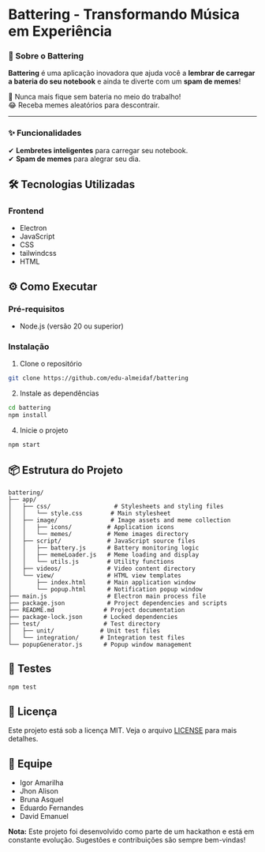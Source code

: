      
# Battering - Transformando Música em Experiência

### 📌 Sobre o **Battering**  

**Battering** é uma aplicação inovadora que ajuda você a **lembrar de carregar a bateria do seu notebook** e ainda te diverte com um **spam de memes**!  

🔋 Nunca mais fique sem bateria no meio do trabalho!  
😂 Receba memes aleatórios para descontrair.  

---  

### ✨ Funcionalidades  
✔ **Lembretes inteligentes** para carregar seu notebook.  
✔ **Spam de memes** para alegrar seu dia.  


## 🛠️ Tecnologias Utilizadas
### Frontend
- Electron
- JavaScript
- CSS
- tailwindcss
- HTML



## ⚙️ Como Executar
### Pré-requisitos
- Node.js (versão 20 ou superior)


### Instalação
1. Clone o repositório
```bash
git clone https://github.com/edu-almeidaf/battering
```

2. Instale as dependências
```bash
cd battering
npm install
```

4. Inicie o projeto
```bash
npm start
```

## 📦 Estrutura do Projeto
```
battering/
├── app/
│   ├── css/                  # Stylesheets and styling files
│   │   └── style.css        # Main stylesheet
│   ├── image/               # Image assets and meme collection
│   │   ├── icons/          # Application icons
│   │   └── memes/          # Meme images directory
│   ├── script/             # JavaScript source files
│   │   ├── battery.js      # Battery monitoring logic
│   │   ├── memeLoader.js   # Meme loading and display
│   │   └── utils.js        # Utility functions
│   ├── videos/             # Video content directory
│   └── view/               # HTML view templates
│       ├── index.html      # Main application window
│       └── popup.html      # Notification popup window
├── main.js                 # Electron main process file
├── package.json            # Project dependencies and scripts
├── README.md              # Project documentation
├── package-lock.json      # Locked dependencies
├── test/                  # Test directory
│   ├── unit/             # Unit test files
│   └── integration/      # Integration test files
└── popupGenerator.js      # Popup window management

```

## 🧪 Testes
```bash
npm test
```

## 📝 Licença
Este projeto está sob a licença MIT. Veja o arquivo [LICENSE](LICENSE) para mais detalhes.

## 👥 Equipe
- Igor Amarilha 
- Jhon Alison
- Bruna Asquel
- Eduardo Fernandes
- David Emanuel


**Nota:** Este projeto foi desenvolvido como parte de um hackathon e está em constante evolução. Sugestões e contribuições são sempre bem-vindas!

        